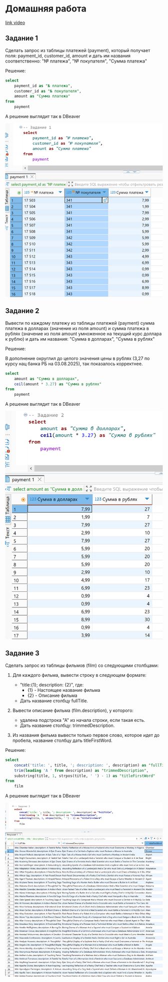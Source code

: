 # Домашняя работа

[link video](https://www.youtube.com/watch?v=WEhkiERgJjY&list=PLzvuaEeolxkz4a0t4qhA0pxmttG8ZbBtd&index=7)

## Задание 1

Сделать запрос из таблицы платежей (payment), который получает поля: payment_id, customer_id, amount и дать им названия соответственно: "№ платежа", "№ покупателя", "Сумма платежа"

Решение:

```SQL
select 
    payment_id as "№ платежа", 
    customer_id as "№ покупателя", 
    amount as "Сумма платежа"
from 
    payment
```

А решение выглядит так в DBeaver

![png](img/3/008.png)

## Задание 2

Вывести по каждому платежу из таблицы платежей (payment) сумма платежа в долларах (значение из поля amount) и сумма платежа в рублях (значение из поля amount умноженное на текущий курс доллара к рублю) и дать им названия: "Сумма в долларах", "Сумма в рублях"

Решение:

В дополнение округлил до целого значения цены в рублях (3,27 по курсу нац банка РБ на 03.08.2025), так показалось корректнее.

```SQL
select
    amount as "Сумма в долларах",
    ceil(amount * 3.27) as "Сумма в рублях"
from
    payment
```

А решение выглядит так в DBeaver

![png](img/3/009.png)

## Задание 3

Сделать запрос из таблицы фильмов (film) со следующими столбцами:

1. Для каждого фильма, вывести строку в следующем формате:
    - "title:{1}; description: {2}", где:
        - {1} - Настоящее название фильма
        - {2} - Описание фильма
    - Дать название столбцу fullTitle.

2. Вывести описание фильма (film.description), у которого:
    - удалена подстрока "А" из начала строки, если такая есть.
    - Дать название столбцу: trimmedDescription.

3. Из названия фильма вывести только первое слово, которое идет до пробела, название столбцу дать titleFirstWord.

Решение:

```SQL
select 
    concat('title: ', title, '; description: ', description) as "fullTitle",
    trim(leading 'A ' from description) as "trimmedDescription",
    substring(title, 1, strpos(title, ' ') - 1) as "titleFirstWord"
from
    film
```

А решение выглядит так в DBeaver

![png](img/3/010.png)
